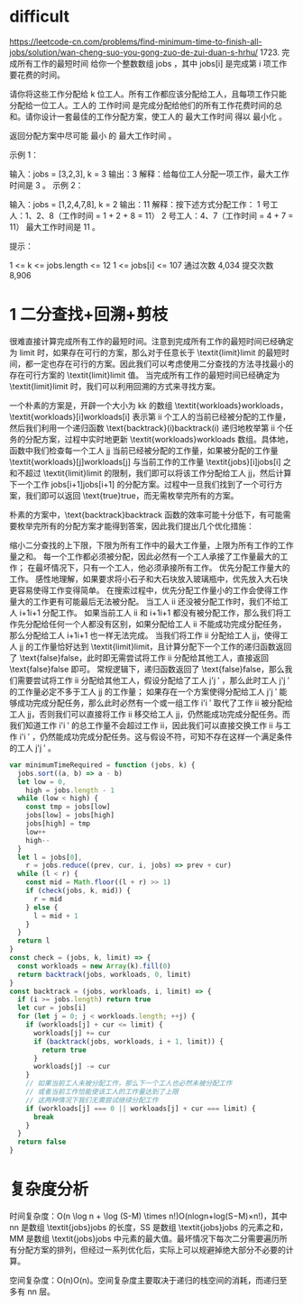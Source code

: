 # difficult

https://leetcode-cn.com/problems/find-minimum-time-to-finish-all-jobs/solution/wan-cheng-suo-you-gong-zuo-de-zui-duan-s-hrhu/ 1723. 完成所有工作的最短时间
给你一个整数数组 jobs ，其中 jobs[i] 是完成第 i 项工作要花费的时间。

请你将这些工作分配给 k 位工人。所有工作都应该分配给工人，且每项工作只能分配给一位工人。工人的 工作时间 是完成分配给他们的所有工作花费时间的总和。请你设计一套最佳的工作分配方案，使工人的 最大工作时间 得以 最小化 。

返回分配方案中尽可能 最小 的 最大工作时间 。

示例 1：

输入：jobs = [3,2,3], k = 3
输出：3
解释：给每位工人分配一项工作，最大工作时间是 3 。
示例 2：

输入：jobs = [1,2,4,7,8], k = 2
输出：11
解释：按下述方式分配工作：
1 号工人：1、2、8（工作时间 = 1 + 2 + 8 = 11）
2 号工人：4、7（工作时间 = 4 + 7 = 11）
最大工作时间是 11 。

提示：

1 <= k <= jobs.length <= 12
1 <= jobs[i] <= 107
通过次数 4,034 提交次数 8,906

# 1 二分查找+回溯+剪枝

很难直接计算完成所有工作的最短时间。注意到完成所有工作的最短时间已经确定为 limit 时，如果存在可行的方案，那么对于任意长于 \textit{limit}limit 的最短时间，都一定也存在可行的方案。因此我们可以考虑使用二分查找的方法寻找最小的存在可行方案的 \textit{limit}limit 值。
当完成所有工作的最短时间已经确定为 \textit{limit}limit 时，我们可以利用回溯的方式来寻找方案。

一个朴素的方案是，开辟一个大小为 kk 的数组 \textit{workloads}workloads，\textit{workloads}[i]workloads[i] 表示第 ii 个工人的当前已经被分配的工作量，
然后我们利用一个递归函数 \text{backtrack}(i)backtrack(i) 递归地枚举第 ii 个任务的分配方案，过程中实时地更新 \textit{workloads}workloads 数组。具体地，函数中我们检查每一个工人 jj 当前已经被分配的工作量，如果被分配的工作量 \textit{workloads}[j]workloads[j] 与当前工作的工作量 \textit{jobs}[i]jobs[i] 之和不超过 \textit{limit}limit 的限制，我们即可以将该工作分配给工人 jj，然后计算下一个工作 jobs[i+1]jobs[i+1] 的分配方案。过程中一旦我们找到了一个可行方案，我们即可以返回 \text{true}true，而无需枚举完所有的方案。

朴素的方案中，\text{backtrack}backtrack 函数的效率可能十分低下，有可能需要枚举完所有的分配方案才能得到答案，因此我们提出几个优化措施：

缩小二分查找的上下限，下限为所有工作中的最大工作量，上限为所有工作的工作量之和。
每一个工作都必须被分配，因此必然有一个工人承接了工作量最大的工作；
在最坏情况下，只有一个工人，他必须承接所有工作。
优先分配工作量大的工作。
感性地理解，如果要求将小石子和大石块放入玻璃瓶中，优先放入大石块更容易使得工作变得简单。
在搜索过程中，优先分配工作量小的工作会使得工作量大的工作更有可能最后无法被分配。
当工人 ii 还没被分配工作时，我们不给工人 i+1i+1 分配工作。
如果当前工人 ii 和 i+1i+1 都没有被分配工作，那么我们将工作先分配给任何一个人都没有区别，如果分配给工人 ii 不能成功完成分配任务，那么分配给工人 i+1i+1 也一样无法完成。
当我们将工作 ii 分配给工人 jj，使得工人 jj 的工作量恰好达到 \textit{limit}limit，且计算分配下一个工作的递归函数返回了 \text{false}false，此时即无需尝试将工作 ii 分配给其他工人，直接返回 \text{false}false 即可。
常规逻辑下，递归函数返回了 \text{false}false，那么我们需要尝试将工作 ii 分配给其他工人，假设分配给了工人 j'j
′
，那么此时工人 j'j
′
的工作量必定不多于工人 jj 的工作量；
如果存在一个方案使得分配给工人 j'j
′
能够成功完成分配任务，那么此时必然有一个或一组工作 i'i
′
取代了工作 ii 被分配给工人 jj，否则我们可以直接将工作 ii 移交给工人 jj，仍然能成功完成分配任务。而我们知道工作 i'i
′
的总工作量不会超过工作 ii，因此我们可以直接交换工作 ii 与工作 i'i
′
，仍然能成功完成分配任务。这与假设不符，可知不存在这样一个满足条件的工人 j'j
′
。

```js
var minimumTimeRequired = function (jobs, k) {
  jobs.sort((a, b) => a - b)
  let low = 0,
    high = jobs.length - 1
  while (low < high) {
    const tmp = jobs[low]
    jobs[low] = jobs[high]
    jobs[high] = tmp
    low++
    high--
  }
  let l = jobs[0],
    r = jobs.reduce((prev, cur, i, jobs) => prev + cur)
  while (l < r) {
    const mid = Math.floor((l + r) >> 1)
    if (check(jobs, k, mid)) {
      r = mid
    } else {
      l = mid + 1
    }
  }
  return l
}
const check = (jobs, k, limit) => {
  const workloads = new Array(k).fill(0)
  return backtrack(jobs, workloads, 0, limit)
}
const backtrack = (jobs, workloads, i, limit) => {
  if (i >= jobs.length) return true
  let cur = jobs[i]
  for (let j = 0; j < workloads.length; ++j) {
    if (workloads[j] + cur <= limit) {
      workloads[j] += cur
      if (backtrack(jobs, workloads, i + 1, limit)) {
        return true
      }
      workloads[j] -= cur
    }
    // 如果当前工人未被分配工作，那么下一个工人也必然未被分配工作
    // 或者当前工作恰能使该工人的工作量达到了上限
    // 这两种情况下我们无需尝试继续分配工作
    if (workloads[j] === 0 || workloads[j] + cur === limit) {
      break
    }
  }
  return false
}
```

# 复杂度分析

时间复杂度：O(n \log n + \log (S-M) \times n!)O(nlogn+log(S−M)×n!)，其中 nn 是数组 \textit{jobs}jobs 的长度，SS 是数组 \textit{jobs}jobs 的元素之和，MM 是数组 \textit{jobs}jobs 中元素的最大值。最坏情况下每次二分需要遍历所有分配方案的排列，但经过一系列优化后，实际上可以规避掉绝大部分不必要的计算。

空间复杂度：O(n)O(n)。空间复杂度主要取决于递归的栈空间的消耗，而递归至多有 nn 层。
